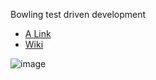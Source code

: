Bowling test driven development

- [A Link](https://www.ionos.at/digitalguide/websites/web-entwicklung/was-ist-test-driven-development/)
- [Wiki](https://en.wikipedia.org/wiki/Test-driven_development)

![image](https://github.com/user-attachments/assets/cfc3c154-e3ac-42aa-8546-6b90d72e2548)
